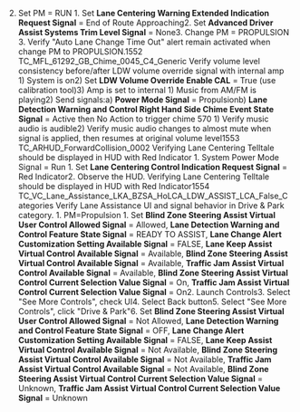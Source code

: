 2. Set PM = RUN 1. Set **Lane Centering Warning Extended Indication Request Signal** = End of Route Approaching2. Set **Advanced Driver Assist Systems Trim Level Signal** = None3. Change PM = PROPULSION 3. Verify "Auto Lane Change Time Out" alert remain activated when change PM to PROPULSION.1552 TC_MFL_61292_GB_Chime_0045_C4_Generic Verify volume level consistency before/after LDW volume override signal with internal amp 1) System is on2) Set **LDW Volume Override Enable CAL** = True (use calibration tool)3) Amp is set to internal 1) Music from AM/FM is playing2) Send signals:a) **Power Mode Signal** = Propulsionb) **Lane Detection Warning and Control Right Hand Side Chime Event State Signal** = Active then No Action to trigger chime 570 1) Verify music audio is audible2) Verify music audio changes to almost mute when signal is applied, then resumes at original volume level1553 TC_ARHUD_ForwardCollision_0002 Verifying Lane Centering Telltale should be displayed in HUD with Red Indicator 1. System Power Mode Signal = Run 1. Set **Lane Centering Control Indication Request Signal** = Red Indicator2. Observe the HUD. Verifying Lane Centering Telltale should be displayed in HUD with Red Indicator1554 TC_VC_Lane_Assistance_LKA_BZSA_HoLCA_LDW_ASSIST_LCA_False_Categories Verify Lane Assistance UI and signal behavior in Drive & Park category. 1. PM=Propulsion 1. Set **Blind Zone Steering Assist Virtual User Control Allowed Signal** = Allowed, **Lane Detection Warning and Control Feature State Signal** = READY TO ASSIST, **Lane Change Alert Customization Setting Available Signal** = FALSE, **Lane Keep Assist Virtual Control Available Signal** = Available, **Blind Zone Steering Assist Virtual Control Available Signal** = Available, **Traffic Jam Assist Virtual Control Available Signal** = Available, **Blind Zone Steering Assist Virtual Control Current Selection Value Signal** = On, **Traffic Jam Assist Virtual Control Current Selection Value Signal** = On2. Launch Controls3. Select "See More Controls", check UI4. Select Back button5. Select "See More Controls", click "Drive & Park"6. Set **Blind Zone Steering Assist Virtual User Control Allowed Signal** = Not Allowed, **Lane Detection Warning and Control Feature State Signal** = OFF, **Lane Change Alert Customization Setting Available Signal** = FALSE, **Lane Keep Assist Virtual Control Available Signal** = Not Available, **Blind Zone Steering Assist Virtual Control Available Signal** = Not Available, **Traffic Jam Assist Virtual Control Available Signal** = Not Available, **Blind Zone Steering Assist Virtual Control Current Selection Value Signal** = Unknown, **Traffic Jam Assist Virtual Control Current Selection Value Signal** = Unknown